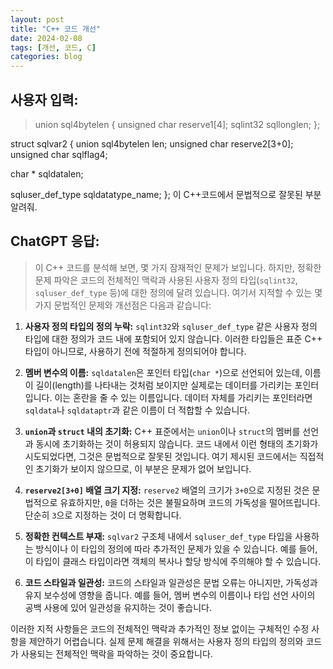 ```yaml
---
layout: post
title: "C++ 코드 개선"
date: 2024-02-08
tags: [개선, 코드, C]
categories: blog
---
```


## 사용자 입력:
> union sql4bytelen
{
    unsigned char reserve1[4];
    sqlint32 sqllonglen;
};

struct sqlvar2
{
   union sql4bytelen len;
   unsigned char reserve2[3+0];
   unsigned char sqlflag4;

   char * sqldatalen;



   sqluser_def_type sqldatatype_name;
};  이 C++코드에서 문법적으로 잘못된 부분 알려줘.

## ChatGPT 응답:
> 이 C++ 코드를 분석해 보면, 몇 가지 잠재적인 문제가 보입니다. 하지만, 정확한 문제 파악은 코드의 전체적인 맥락과 사용된 사용자 정의 타입(`sqlint32`, `sqluser_def_type` 등)에 대한 정의에 달려 있습니다. 여기서 지적할 수 있는 몇 가지 문법적인 문제와 개선점은 다음과 같습니다:

1. **사용자 정의 타입의 정의 누락:** `sqlint32`와 `sqluser_def_type` 같은 사용자 정의 타입에 대한 정의가 코드 내에 포함되어 있지 않습니다. 이러한 타입들은 표준 C++ 타입이 아니므로, 사용하기 전에 적절하게 정의되어야 합니다.

2. **멤버 변수의 이름:** `sqldatalen`은 포인터 타입(`char *`)으로 선언되어 있는데, 이름이 길이(length)를 나타내는 것처럼 보이지만 실제로는 데이터를 가리키는 포인터입니다. 이는 혼란을 줄 수 있는 이름입니다. 데이터 자체를 가리키는 포인터라면 `sqldata`나 `sqldataptr`과 같은 이름이 더 적합할 수 있습니다.

3. **`union`과 `struct` 내의 초기화:** C++ 표준에서는 `union`이나 `struct`의 멤버를 선언과 동시에 초기화하는 것이 허용되지 않습니다. 코드 내에서 이런 형태의 초기화가 시도되었다면, 그것은 문법적으로 잘못된 것입니다. 여기 제시된 코드에서는 직접적인 초기화가 보이지 않으므로, 이 부분은 문제가 없어 보입니다.

4. **`reserve2[3+0]` 배열 크기 지정:** `reserve2` 배열의 크기가 `3+0`으로 지정된 것은 문법적으로 유효하지만, `0`을 더하는 것은 불필요하며 코드의 가독성을 떨어뜨립니다. 단순히 `3`으로 지정하는 것이 더 명확합니다.

5. **정확한 컨텍스트 부재:** `sqlvar2` 구조체 내에서 `sqluser_def_type` 타입을 사용하는 방식이나 이 타입의 정의에 따라 추가적인 문제가 있을 수 있습니다. 예를 들어, 이 타입이 클래스 타입이라면 객체의 복사나 할당 방식에 주의해야 할 수 있습니다.

6. **코드 스타일과 일관성:** 코드의 스타일과 일관성은 문법 오류는 아니지만, 가독성과 유지 보수성에 영향을 줍니다. 예를 들어, 멤버 변수의 이름이나 타입 선언 사이의 공백 사용에 있어 일관성을 유지하는 것이 좋습니다.

이러한 지적 사항들은 코드의 전체적인 맥락과 추가적인 정보 없이는 구체적인 수정 사항을 제안하기 어렵습니다. 실제 문제 해결을 위해서는 사용자 정의 타입의 정의와 코드가 사용되는 전체적인 맥락을 파악하는 것이 중요합니다.

